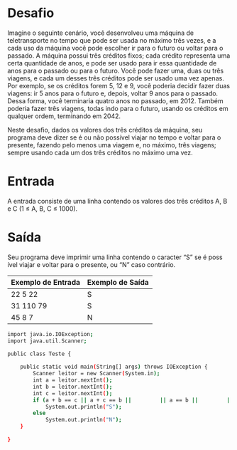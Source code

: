 # Desafio

Imagine o seguinte cenário, você desenvolveu uma máquina de  teletransporte no tempo que pode ser usada no máximo três vezes, e a cada uso da máquina você pode escolher ir para o futuro ou voltar para o passado. A máquina possui três créditos fixos; cada crédito representa uma certa quantidade de anos, e pode ser usado para ir essa quantidade de anos para o passado ou para o futuro. Você pode fazer uma, duas ou três viagens, e cada um desses três créditos pode ser usado uma vez apenas. Por exemplo, se os créditos forem 5, 12 e 9, você poderia decidir fazer duas viagens: ir 5 anos para o futuro e, depois, voltar 9 anos para o passado. Dessa forma, você terminaria quatro anos no passado, em 2012. Também poderia fazer três viagens, todas indo para o futuro, usando os créditos em qualquer ordem, terminando em 2042.

Neste desafio, dados os valores dos três créditos da máquina, seu programa deve dizer se é ou não possível viajar no tempo e voltar para o presente, fazendo pelo menos uma viagem e, no máximo, três viagens; sempre usando cada um dos três créditos no máximo uma vez.

# Entrada

A entrada consiste de uma linha contendo os valores dos três créditos A, B e C (1 ≤ A, B, C ≤ 1000).

# Saída

Seu programa deve imprimir uma linha contendo o caracter “S” se é poss ível viajar e voltar para o presente, ou “N” caso contrário.

| Exemplo de Entrada | Exemplo de Saída|
| ---|--- |
| 22 5 22 | S |
| 31 110 79 | S |
| 45 8 7 | N |


```bash
import java.io.IOException;
import java.util.Scanner;

public class Teste {
 
	public static void main(String[] args) throws IOException {
		Scanner leitor = new Scanner(System.in);
		int a = leitor.nextInt();
		int b = leitor.nextInt();
		int c = leitor.nextInt();
		if (a + b == c || a + c == b ||         || a == b ||         ||      )  //complete com o código nos espaços em branco
			System.out.println("S");
		else 
			System.out.println("N");
	}
	
}
```






















